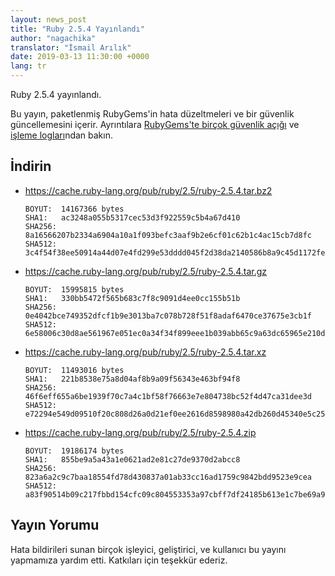 ```yaml
---
layout: news_post
title: "Ruby 2.5.4 Yayınlandı"
author: "nagachika"
translator: "İsmail Arılık"
date: 2019-03-13 11:30:00 +0000
lang: tr
---
```


Ruby 2.5.4 yayınlandı.

Bu yayın, paketlenmiş RubyGems'in hata düzeltmeleri ve bir güvenlik güncellemesini içerir.
Ayrıntılara [RubyGems'te birçok güvenlik açığı](/tr/news/2019/03/05/multiple-vulnerabilities-in-rubygems/) ve [işleme logları](https://github.com/ruby/ruby/compare/v2_5_3...v2_5_4)ndan bakın.

## İndirin

* <https://cache.ruby-lang.org/pub/ruby/2.5/ruby-2.5.4.tar.bz2>

      BOYUT:  14167366 bytes
      SHA1:   ac3248a055b5317cec53d3f922559c5b4a67d410
      SHA256: 8a16566207b2334a6904a10a1f093befc3aaf9b2e6cf01c62b1c4ac15cb7d8fc
      SHA512: 3c4f54f38ee50914a44d07e4fd299e53dddd045f2d38da2140586b8a9c45d1172fec2ad5b0411c228a9b31f5e161214820903a65b98caf3b0dfeeaabf2cab6ad

* <https://cache.ruby-lang.org/pub/ruby/2.5/ruby-2.5.4.tar.gz>

      BOYUT:  15995815 bytes
      SHA1:   330bb5472f565b683c7f8c9091d4ee0cc155b51b
      SHA256: 0e4042bce749352dfcf1b9e3013ba7c078b728f51f8adaf6470ce37675e3cb1f
      SHA512: 6e58006c30d8ae561967e051ec0a34f34f899eee1b039abb65c9a63dc65965e210d238fff19fa7c7411893df25dfc40426887a195993153fb9e09bbf769dfc14

* <https://cache.ruby-lang.org/pub/ruby/2.5/ruby-2.5.4.tar.xz>

      BOYUT:  11493016 bytes
      SHA1:   221b8538e75a8d04af8b9a09f56343e463bf94f8
      SHA256: 46f6eff655a6be1939f70c7a4c1bf58f76663e7e804738bc52f4d47ca31dee3d
      SHA512: e72294e549d09510f20c808d26a0d21ef0ee2616d8598980a42db260d45340e5c259ac65e5478a8b086042ff6ba7d8447a6c8115454ffe977c4f63175ab89062

* <https://cache.ruby-lang.org/pub/ruby/2.5/ruby-2.5.4.zip>

      BOYUT:  19186174 bytes
      SHA1:   855be9a5a43a1e0621ad2e81c27de9370d2abcc8
      SHA256: 823a6a2c9c7baa18554fd78d430837a01ab33cc16ad1759c9842bdd9523e9cea
      SHA512: a83f90514b09c217fbbd154cfc09c804553353a97cbff7df24185b613e1c7be69a965fe9ec925ac3f4bd6170f2c3d0d60be7ea4ab1037ce64300d7443b6e08e8

## Yayın Yorumu

Hata bildirileri sunan birçok işleyici, geliştirici, ve kullanıcı bu yayını yapmamıza yardım etti.
Katkıları için teşekkür ederiz.

